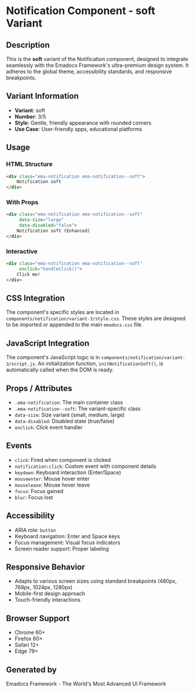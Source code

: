 # Notification Component - soft Variant

## Description
This is the **soft** variant of the Notification component, designed to integrate seamlessly with the Emadocs Framework's ultra-premium design system. It adheres to the global theme, accessibility standards, and responsive breakpoints.

## Variant Information
- **Variant**: soft
- **Number**: 3/5
- **Style**: Gentle, friendly appearance with rounded corners
- **Use Case**: User-friendly apps, educational platforms

## Usage

### HTML Structure
```html
<div class="ema-notification ema-notification--soft">
    Notification soft
</div>
```

### With Props
```html
<div class="ema-notification ema-notification--soft" 
     data-size="large" 
     data-disabled="false">
    Notification soft (Enhanced)
</div>
```

### Interactive
```html
<div class="ema-notification ema-notification--soft" 
     onclick="handleClick()">
    Click me!
</div>
```

## CSS Integration
The component's specific styles are located in `components/notification/variant-3/style.css`. These styles are designed to be imported or appended to the main `emadocs.css` file.

## JavaScript Integration
The component's JavaScript logic is in `components/notification/variant-3/script.js`. An initialization function, `initNotificationSoft()`, is automatically called when the DOM is ready.

## Props / Attributes
- `.ema-notification`: The main container class
- `.ema-notification--soft`: The variant-specific class
- `data-size`: Size variant (small, medium, large)
- `data-disabled`: Disabled state (true/false)
- `onclick`: Click event handler

## Events
- `click`: Fired when component is clicked
- `notification:click`: Custom event with component details
- `keydown`: Keyboard interaction (Enter/Space)
- `mouseenter`: Mouse hover enter
- `mouseleave`: Mouse hover leave
- `focus`: Focus gained
- `blur`: Focus lost

## Accessibility
- ARIA role: `button`
- Keyboard navigation: Enter and Space keys
- Focus management: Visual focus indicators
- Screen reader support: Proper labeling

## Responsive Behavior
- Adapts to various screen sizes using standard breakpoints (480px, 768px, 1024px, 1280px)
- Mobile-first design approach
- Touch-friendly interactions

## Browser Support
- Chrome 60+
- Firefox 60+
- Safari 12+
- Edge 79+

## Generated by
Emadocs Framework - The World's Most Advanced UI Framework
